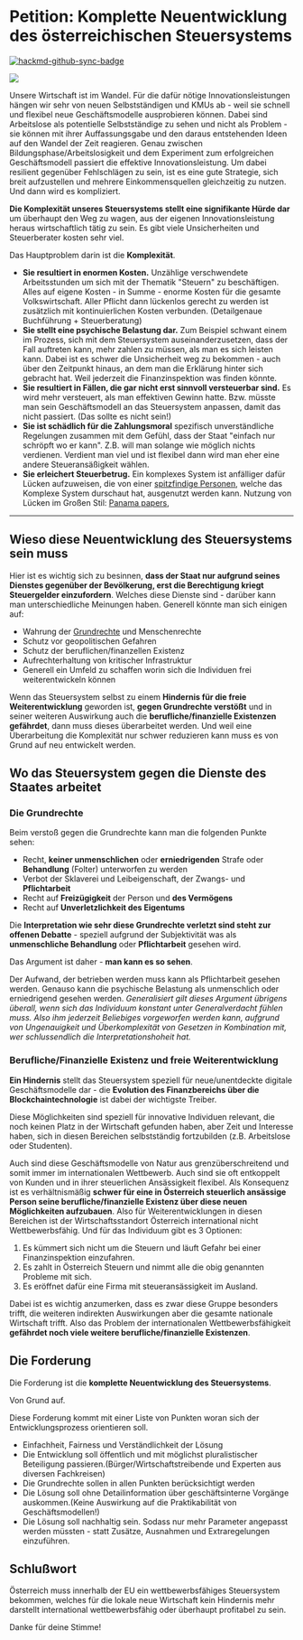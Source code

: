 # Petition: Komplette Neuentwicklung des österreichischen Steuersystems

[![hackmd-github-sync-badge](https://hackmd.io/x1X8e-4FRqqNuc05vgN0nQ/badge)](https://hackmd.io/x1X8e-4FRqqNuc05vgN0nQ)


![](https://assets.change.org/photos/0/az/vm/RbaZvMCekDWhLNq-800x450-noPad.jpg?1619184975)

Unsere Wirtschaft ist im Wandel. Für die dafür nötige Innovationsleistungen hängen wir sehr von neuen Selbstständigen und  KMUs ab - weil sie schnell und flexibel neue Geschäftsmodelle ausprobieren können. Dabei sind Arbeitslose als  potentielle Selbstständige zu sehen und nicht als Problem - sie können mit ihrer Auffassungsgabe und den daraus entstehenden Ideen auf den Wandel der Zeit reagieren. Genau zwischen Bildungsphase/Arbeitslosigkeit und dem Experiment zum erfolgreichen Geschäftsmodell passiert die effektive Innovationsleistung. Um dabei resilient gegenüber Fehlschlägen zu sein, ist es eine gute Strategie, sich breit aufzustellen und mehrere Einkommensquellen gleichzeitig zu nutzen. Und dann wird es kompliziert.


**Die Komplexität unseres Steuersystems stellt eine signifikante Hürde dar** um überhaupt den Weg zu wagen, aus der eigenen Innovationsleistung heraus wirtschaftlich tätig zu sein. Es gibt viele Unsicherheiten und Steuerberater kosten sehr viel.

Das Hauptproblem darin ist die **Komplexität**.

- **Sie resultiert in enormen Kosten.** Unzählige verschwendete Arbeitsstunden um sich mit der Thematik "Steuern" zu beschäftigen. Alles auf eigene Kosten - in Summe - enorme Kosten für die gesamte Volkswirtschaft. Aller Pflicht dann lückenlos gerecht zu werden ist zusätzlich mit kontinuierlichen Kosten verbunden. (Detailgenaue Buchführung + Steuerberatung)
- **Sie stellt eine psychische Belastung dar.** Zum Beispiel schwant einem im Prozess, sich mit dem Steuersystem auseinanderzusetzen, dass der Fall auftreten kann, mehr zahlen zu müssen, als man es sich leisten kann. Dabei ist es schwer die Unsicherheit weg zu bekommen - auch über den Zeitpunkt hinaus, an dem man die Erklärung hinter sich gebracht hat. Weil jederzeit die Finanzinspektion was finden könnte.
- **Sie resultiert in Fällen, die gar nicht erst sinnvoll versteuerbar sind.** Es wird mehr versteuert, als man effektiven Gewinn hatte. Bzw. müsste man sein Geschäftsmodell an das Steuersystem anpassen, damit das nicht passiert. (Das sollte es nicht sein!)
- **Sie ist schädlich für die Zahlungsmoral** spezifisch unverständliche Regelungen zusammen mit dem Gefühl, dass der Staat "einfach nur schröpft wo er kann".  Z.B. will man solange wie möglich nichts verdienen. Verdient man viel und ist flexibel dann wird man eher eine andere Steueransäßigkeit wählen. 
- **Sie erleichert Steuerbetrug.** Ein komplexes System ist anfälliger dafür Lücken aufzuweisen, die von einer [spitzfindige Personen](https://www.diepresse.com/508408/steuer-betruger-superhirn-nach-osterreich-ausgeliefert), welche das Komplexe System durschaut hat, ausgenutzt werden kann. Nutzung von Lücken im Großen Stil: [Panama papers](https://de.wikipedia.org/wiki/Panama_Papers),  


---

## Wieso diese Neuentwicklung des Steuersystems sein muss

Hier ist es wichtig sich zu besinnen, **dass der Staat nur aufgrund seines Dienstes gegenüber der Bevölkerung, erst die Berechtigung kriegt Steuergelder einzufordern**. Welches diese Dienste sind - darüber kann man unterschiedliche Meinungen haben. Generell könnte man sich einigen auf:

- Wahrung der [Grundrechte](https://www.oesterreich.gv.at/lexicon/G/Seite.991535.html) und Menschenrechte
- Schutz vor geopolitischen Gefahren
- Schutz der beruflichen/finanzellen Existenz
- Aufrechterhaltung von kritischer Infrastruktur
- Generell ein Umfeld zu schaffen worin sich die Individuen frei weiterentwickeln können

Wenn das Steuersystem selbst zu einem **Hindernis für die freie Weiterentwicklung** geworden ist, **gegen Grundrechte verstößt** und in seiner weiteren Auswirkung auch die **berufliche/finanzielle Existenzen gefährdet**, dann muss dieses überarbeitet werden. Und weil eine Überarbeitung die Komplexität nur schwer reduzieren kann muss es von Grund auf neu entwickelt werden.

## Wo das Steuersystem gegen die Dienste des Staates arbeitet

### Die Grundrechte

Beim verstoß gegen die Grundrechte kann man die folgenden Punkte sehen:

- Recht, **keiner unmenschlichen** oder **erniedrigenden** Strafe oder **Behandlung** (Folter) unterworfen zu werden
- Verbot der Sklaverei und Leibeigenschaft, der Zwangs- und **Pflichtarbeit**
- Recht auf **Freizügigkeit** der Person und **des Vermögens**
- Recht auf **Unverletzlichkeit des Eigentums**

Die **Interpretation wie sehr diese Grundrechte verletzt sind steht zur offenen Debatte** - speziell aufgrund der Subjektivität was als **unmenschliche Behandlung** oder **Pflichtarbeit** gesehen wird.

Das Argument ist daher - **man kann es so sehen**. 

Der Aufwand, der betrieben werden muss kann als Pflichtarbeit gesehen werden.
Genauso kann die psychische Belastung als unmenschlich oder erniedrigend gesehen werden. *Generalisiert gilt dieses Argument übrigens überall, wenn sich das Individuum konstant unter Generalverdacht fühlen muss. Also ihm jederzeit Beliebiges vorgeworfen werden kann, aufgrund von Ungenauigkeit und Überkomplexität von Gesetzen in Kombination mit, wer schlussendlich die Interpretationshoheit hat.*

### Berufliche/Finanzielle Existenz und freie Weiterentwicklung 

**Ein Hindernis** stellt das Steuersystem speziell für neue/unentdeckte digitale Geschäftsmodelle dar - die **Evolution des Finanzbereichs über die Blockchaintechnologie** ist dabei der wichtigste Treiber. 

Diese Möglichkeiten sind speziell für innovative Individuen relevant, die noch keinen Platz in der Wirtschaft gefunden haben, aber Zeit und Interesse haben, sich in diesen Bereichen selbstständig fortzubilden (z.B. Arbeitslose oder Studenten).

Auch sind diese Geschäftsmodelle von Natur aus grenzüberschreitend und somit immer im internationalen Wettbewerb. Auch sind sie oft entkoppelt von Kunden und in ihrer steuerlichen Ansässigkeit flexibel. Als Konsequenz ist es verhältnismäßig **schwer für eine in Österreich steuerlich ansässige Person seine berufliche/finanzielle Existenz über diese neuen Möglichkeiten aufzubauen**. Also für Weiterentwicklungen in diesen Bereichen ist der Wirtschaftsstandort Österreich international nicht Wettbewerbsfähig. Und für das Individuum gibt es 3 Optionen:

1. Es kümmert sich nicht um die Steuern und läuft Gefahr bei einer Finanzinspektion einzufahren.
2. Es zahlt in Österreich Steuern und nimmt alle die obig genannten Probleme mit sich.
3. Es eröffnet dafür eine Firma mit steueransässigkeit im Ausland.

Dabei ist es wichtig anzumerken, dass es zwar diese Gruppe besonders trifft, die weiteren indirekten Auswirkungen aber die gesamte nationale Wirtschaft trifft. Also das Problem der internationalen Wettbewerbsfähigkeit **gefährdet noch viele weitere berufliche/finanzielle Existenzen**.

## Die Forderung

Die Forderung ist die **komplette Neuentwicklung des Steuersystems**. 

Von Grund auf. 

Diese Forderung kommt mit einer Liste von Punkten woran sich der Entwicklungsprozess orientieren soll.

- Einfachheit, Fairness und Verständlichkeit der Lösung
- Die Entwicklung soll öffentlich und mit möglichst pluralistischer Beteiligung passieren.(Bürger/Wirtschaftstreibende und Experten aus diversen Fachkreisen)
- Die Grundrechte sollen in allen Punkten berücksichtigt werden
- Die Lösung soll ohne Detailinformation über geschäftsinterne Vorgänge auskommen.(Keine Auswirkung auf die Praktikabilität von Geschäftsmodellen!) 
- Die Lösung soll nachhaltig sein. Sodass nur mehr Parameter angepasst werden müssten - statt Zusätze, Ausnahmen und Extraregelungen einzuführen.


 
## Schlußwort
Österreich muss innerhalb der EU ein wettbewerbsfähiges Steuersystem bekommen, welches für die lokale neue Wirtschaft kein Hindernis mehr darstellt international wettbewerbsfähig oder überhaupt profitabel zu sein.

Danke für deine Stimme!